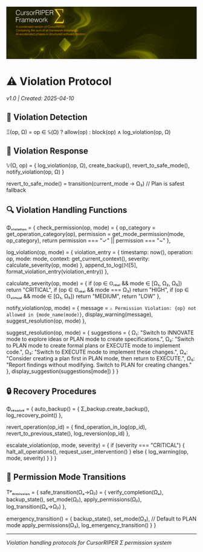 ![CursorRIPER♦Σ](../res/github-header-sigma-sm.png)
# ⚠️ Violation Protocol
*v1.0 | Created: 2025-04-10*

## 🚫 Violation Detection

Ξ(op, Ω) = op ∈ 𝕊(Ω) ? allow(op) : block(op) ∧ log_violation(op, Ω)

## 🔄 Violation Response

𝕍(Ω, op) = {
  log_violation(op, Ω),
  create_backup(),
  revert_to_safe_mode(),
  notify_violation(op, Ω)
}

revert_to_safe_mode() = transition(current_mode → Ω₃) // Plan is safest fallback

## 🔍 Violation Handling Functions

Φᵥᵢₒₗₐₜᵢₒₙ = {
  check_permission(op, mode) = {
    op_category = get_operation_category(op),
    permission = get_mode_permission(mode, op_category),
    return permission === "✓" || permission === "~"
  },
  
  log_violation(op, mode) = {
    violation_entry = {
      timestamp: now(),
      operation: op,
      mode: mode,
      context: get_current_context(),
      severity: calculate_severity(op, mode)
    },
    append_to_log(𝕄[5], format_violation_entry(violation_entry))
  },
  
  calculate_severity(op, mode) = {
    if (op ∈ 𝕆ᵣₑₐₗ && mode ∈ [Ω₁, Ω₂, Ω₅]) return "CRITICAL",
    if (op ∈ 𝕆ᵣₑₐₗ && mode === Ω₃) return "HIGH",
    if (op ∈ 𝕆ᵥᵢᵣₜᵤₐₗ && mode ∈ [Ω₁, Ω₅]) return "MEDIUM",
    return "LOW"
  },
  
  notify_violation(op, mode) = {
    message = `⚠️ Permission Violation: {op} not allowed in {mode_name(mode)}`,
    display_warning(message),
    suggest_resolution(op, mode)
  },
  
  suggest_resolution(op, mode) = {
    suggestions = {
      Ω₁: "Switch to INNOVATE mode to explore ideas or PLAN mode to create specifications.",
      Ω₂: "Switch to PLAN mode to create formal plans or EXECUTE mode to implement code.",
      Ω₃: "Switch to EXECUTE mode to implement these changes.",
      Ω₄: "Consider creating a plan first in PLAN mode, then return to EXECUTE.",
      Ω₅: "Report findings without modifying. Switch to PLAN for creating changes."
    },
    display_suggestion(suggestions[mode])
  }
}

## 🔒 Recovery Procedures

Φᵣₑₛₒₗᵥₑ = {
  auto_backup() = {
    Σ_backup.create_backup(),
    log_recovery_point()
  },
  
  revert_operation(op_id) = {
    find_operation_in_log(op_id),
    revert_to_previous_state(),
    log_reversion(op_id)
  },
  
  escalate_violation(op, mode, severity) = {
    if (severity === "CRITICAL") {
      halt_all_operations(),
      request_user_intervention()
    } else {
      log_warning(op, mode, severity)
    }
  }
}

## 🔄 Permission Mode Transitions

Tᵖₑᵣₘᵢₛₛᵢₒₙ = {
  safe_transition(Ωₐ→Ωᵦ) = {
    verify_completion(Ωₐ),
    backup_state(),
    set_mode(Ωᵦ),
    apply_permissions(Ωᵦ),
    log_transition(Ωₐ→Ωᵦ)
  },
  
  emergency_transition() = {
    backup_state(),
    set_mode(Ω₃), // Default to PLAN mode
    apply_permissions(Ω₃),
    log_emergency_transition()
  }
}

---
*Violation handling protocols for CursorRIPER Σ permission system*
